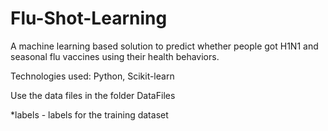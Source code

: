 # Flu-Shot-Learning

A machine learning based solution to predict whether people got H1N1 and seasonal flu  vaccines using their health behaviors. 

Technologies used:  Python, Scikit-learn

Use the data files in the folder DataFiles

*labels - labels for the training dataset

